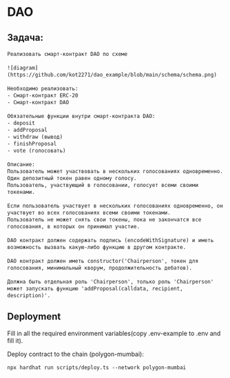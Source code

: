 # DAO

## Задача:
    Реализовать смарт-контракт DAO по схеме

    ![diagram](https://github.com/kot2271/dao_example/blob/main/schema/schema.png)

    Необходимо реализовать:
    - Смарт-контракт ERC-20
    - Смарт-контракт DAO

    Обязательные функции внутри смарт-контракта DAO:
    - deposit
    - addProposal
    - withdraw (вывод)
    - finishProposal
    - vote (голосовать)

    Описание:
    Пользователь может участвовать в нескольких голосованиях одновременно.
    Один депозитный токен равен одному голосу.
    Пользователь, участвующий в голосовании, голосует всеми своими токенами.

    Если пользователь участвует в нескольких голосованиях одновременно, он участвует во всех голосованиях всеми своими токенами.
    Пользователь не может снять свои токены, пока не закончатся все голосования, в которых он принимал участие.

    DAO контракт должен содержать подпись (encodeWithSignature) и иметь возможность вызвать какую-либо функцию в другом контракте.

    DAO контракт должен иметь constructor('Chairperson', токен для голосования, минимальный кворум, продолжительность дебатов).

    Должна быть отдельная роль 'Chairperson', только роль 'Chairperson' может запускать функцию 'addProposal(calldata, recipient, description)'.

## Deployment

Fill in all the required environment variables(copy .env-example to .env and fill it). 

Deploy contract to the chain (polygon-mumbai):
```shell
npx hardhat run scripts/deploy.ts --network polygon-mumbai
```
